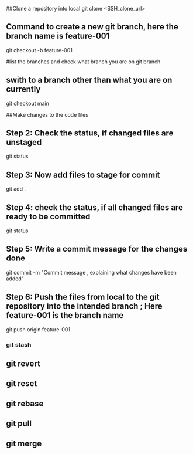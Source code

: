 ##Clone a repository into local
git clone <SSH_clone_url>

## Command to create a new git branch, here the branch name is feature-001
git checkout -b feature-001

#list the branches and check what branch you are on
git branch


## swith to a branch other than what you are on currently
git checkout main


##Make changes to the code files


## Step 2: Check the status, if changed files are unstaged
git status

## Step 3: Now add files to stage for commit
git add . 

## Step 4: check the status, if all changed files are ready to be committed
git status 

## Step 5: Write a commit message for the changes done
git commit -m "Commit message , explaining what changes have been added"

## Step 6: Push the files from local to the git repository into the intended branch ; Here feature-001 is the branch name
git push origin feature-001



### git stash
## git revert
## git reset
## git rebase
## git pull
## git merge